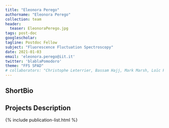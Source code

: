 ```yaml
---
title: "Eleonora Perego"
authorname: "Eleonora Perego"
collection: team
header:
  teaser: EleonoraPerego.jpg
tags: post-doc
googlescholar:
tagline: Postdoc Fellow
subject: "Fluorescence Fluctuation Spectroscopy"
date: 2021-01-03
email: 'eleonora.perego@iit.it'
twitter: 'blablaPomodoro'
theme: "FFS SPAD"
# collaborators: "Christophe Leterrier, Bassam Hajj, Mark Marsh, Loïc Royer, Joe Grove"
---
```


<h2>ShortBio</h2>

<h2>Projects Description</h2>

<!--{% include author-research-themes.html %}--->
<!--{% include team-member-collaborators.html %}--->
{% include publication-list.html %}
